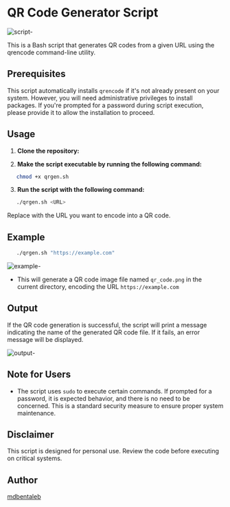# QR Code Generator Script

![script-](https://github.com/mdbentaleb/Dynamic_QR_Generator/assets/132714803/770bc745-bb70-4f21-afa4-fc6a0a1eff6a)

This is a Bash script that generates QR codes from a given URL using the qrencode command-line utility.


## Prerequisites

This script automatically installs `qrencode` if it's not already present on your system.
However, you will need administrative privileges to install packages.
If you're prompted for a password during script execution, please provide it to allow the installation to proceed.

## Usage

1. **Clone the repository:**

2. **Make the script executable by running the following command:**

```bash
   chmod +x qrgen.sh
```

3. **Run the script with the following command:**

```bash
   ./qrgen.sh <URL>
```
Replace <URL> with the URL you want to encode into a QR code.

## Example

```bash
   ./qrgen.sh "https://example.com"
```

![example-](https://github.com/mdbentaleb/Dynamic_QR_Generator/assets/132714803/6b604b48-805e-47f3-8654-9314b44dd58b)

- This will generate a QR code image file named `qr_code.png` in the current directory, encoding the URL `https://example.com`

## Output

If the QR code generation is successful, the script will print a message indicating the name of the generated QR code file. If it fails, an error message will be displayed.

![output-](https://github.com/mdbentaleb/Dynamic_QR_Generator/assets/132714803/874a1f6b-e66e-4b6f-96ad-dc38ddb0789e)

## Note for Users

- The script uses `sudo` to execute certain commands.
If prompted for a password, it is expected behavior, and there is no need to be concerned.
This is a standard security measure to ensure proper system maintenance.

## Disclaimer

This script is designed for personal use. Review the code before executing on critical systems.

## Author

[mdbentaleb](https://github.com/mdbentaleb)
